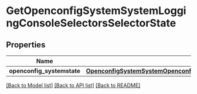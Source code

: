 # GetOpenconfigSystemSystemLoggingConsoleSelectorsSelectorState

## Properties
Name | Type | Description | Notes
------------ | ------------- | ------------- | -------------
**openconfig_systemstate** | [**OpenconfigSystemSystemOpenconfigsystemsystemLoggingConsoleSelectorsConfig**](OpenconfigSystemSystemOpenconfigsystemsystemLoggingConsoleSelectorsConfig.md) |  | [optional] 

[[Back to Model list]](../README.md#documentation-for-models) [[Back to API list]](../README.md#documentation-for-api-endpoints) [[Back to README]](../README.md)


